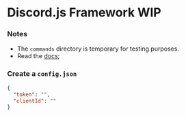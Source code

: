 # Discord.js Framework WIP

### Notes
- The `commands` directory is temporary for testing purposes.
- Read the [docs](./src/docs);


### Create a `config.json`
```json
{
  "token": "",
  "clientId": ""
}
```